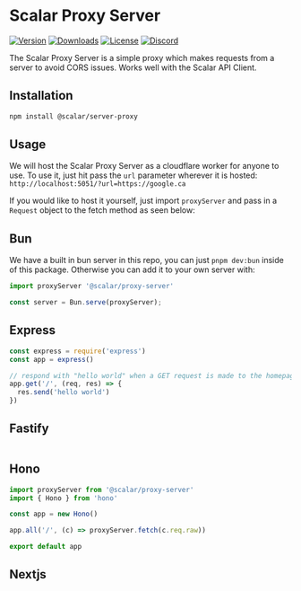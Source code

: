# Scalar Proxy Server

[![Version](https://img.shields.io/npm/v/%40scalar/proxy-server)](https://www.npmjs.com/package/@scalar/proxy-server)
[![Downloads](https://img.shields.io/npm/dm/%40scalar/proxy-server)](https://www.npmjs.com/package/@scalar/proxy-server)
[![License](https://img.shields.io/npm/l/%40scalar%2Fproxy-server)](https://www.npmjs.com/package/@scalar/proxy-server)
[![Discord](https://img.shields.io/discord/1135330207960678410?style=flat&color=5865F2)](https://discord.gg/8HeZcRGPFS)

The Scalar Proxy Server is a simple proxy which makes requests from a server to avoid CORS issues.
Works well with the Scalar API Client.

## Installation

```bash
npm install @scalar/server-proxy
```

## Usage

We will host the Scalar Proxy Server as a cloudflare worker for anyone to use.
To use it, just hit pass the `url` parameter wherever it is hosted:
`http://localhost:5051/?url=https://google.ca`

If you would like to host it yourself, just import `proxyServer` and pass in a `Request` object
to the fetch method as seen below:

## Bun

We have a built in bun server in this repo, you can just `pnpm dev:bun` inside of this package.
Otherwise you can add it to your own server with:

```ts
import proxyServer '@scalar/proxy-server'

const server = Bun.serve(proxyServer);
```

## Express

```ts
const express = require('express')
const app = express()

// respond with "hello world" when a GET request is made to the homepage
app.get('/', (req, res) => {
  res.send('hello world')
})
```

## Fastify

```ts

```

## Hono

```ts
import proxyServer from '@scalar/proxy-server'
import { Hono } from 'hono'

const app = new Hono()

app.all('/', (c) => proxyServer.fetch(c.req.raw))

export default app
```

## Nextjs

```ts

```
